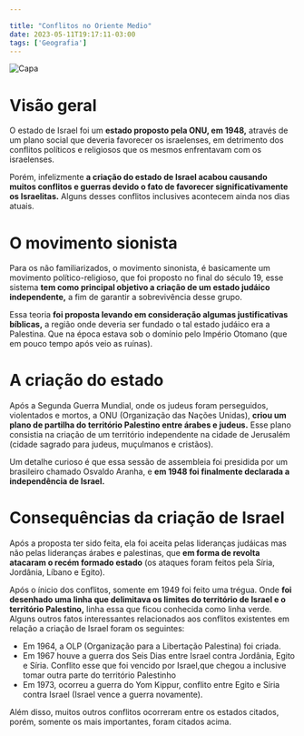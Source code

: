 ```yaml
---

title: "Conflitos no Oriente Medio"
date: 2023-05-11T19:17:11-03:00
tags: ['Geografia']
---
```


![Capa](https://static.mundoeducacao.uol.com.br/mundoeducacao/2021/05/1-jerusalem.jpg)

# Visão geral

O estado de Israel foi um **estado proposto pela ONU, em 1948,** através de um plano social que deveria 
favorecer os israelenses, em detrimento dos conflitos políticos e religiosos que os mesmos 
enfrentavam com os israelenses.

Porém, infelizmente **a criação do estado de Israel acabou causando muitos conflitos e guerras devido 
o fato de favorecer significativamente os Israelitas.** Alguns desses conflitos inclusives acontecem 
ainda nos dias atuais.

# O movimento sionista

Para os não familiarizados, o movimento sinonista, é basicamente um movimento político-religioso, 
que foi proposto no final do século 19, esse sistema **tem como principal objetivo a criação de um estado 
judáico independente,** a fim de garantir a sobrevivência desse grupo.

Essa teoria **foi proposta levando em consideração algumas justificativas bíblicas,** a região onde deveria 
ser fundado o tal estado judáico era a Palestina. Que na época estava sob o domínio pelo Império Otomano 
(que em pouco tempo após veio as ruínas).

# A criação do estado

Após a Segunda Guerra Mundial, onde os judeus foram perseguidos, violentados e mortos, a ONU 
(Organização das Nações Unidas), **criou um plano de partilha do território Palestino entre árabes e judeus.** 
Esse plano consistia na criação de um território independente na cidade de Jerusalém (cidade sagrado para 
judeus, muçulmanos e cristãos).

Um detalhe curioso é que essa sessão de assembleia foi presidida por um brasileiro chamado Osvaldo Aranha, 
e **em 1948 foi finalmente declarada a independência de Israel.**

# Consequências da criação de Israel

Após a proposta ter sido feita, ela foi aceita pelas lideranças judáicas mas não pelas lideranças árabes 
e palestinas, que **em forma de revolta atacaram o recém formado estado** (os ataques foram feitos pela Síria, 
Jordânia, Líbano e Egito).

Após o ínicio dos conflitos, somente em 1949 foi feito uma trégua. Onde **foi desenhado uma linha que delimitava 
os limites do território de Israel e o território Palestino,** linha essa que ficou conhecida como linha verde. 
Alguns outros fatos interessantes relacionados aos conflitos existentes em relação a criação de Israel foram 
os seguintes:

- Em 1964, a OLP (Organização para a Libertação Palestina) foi criada.
- Em 1967 houve a guerra dos Seis Dias entre Israel contra Jordânia, Egito e Síria. Conflito esse que foi 
vencido por Israel,que chegou a inclusive tomar outra parte do território Palestinho
- Em 1973, ocorreu a guerra do Yom Kippur, conflito entre Egito e Síria contra Israel (Israel vence a guerra novamente).

Além disso, muitos outros conflitos ocorreram entre os estados citados, porém, somente os mais importantes, 
foram citados acima.

